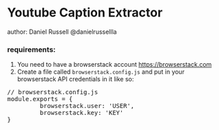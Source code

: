 # Youtube Caption Extractor

author: Daniel Russell @danielrussellla

### requirements:

1. You need to have a browserstack account <a href='https://browserstack.com'>https://browserstack.com</a>
2. Create a file called `browserstack.config.js` and put in your browserstack API credentials in it like so:
<pre>
// browserstack.config.js
module.exports = {
         browserstack.user: 'USER',
         browserstack.key: 'KEY'
}
</pre>
